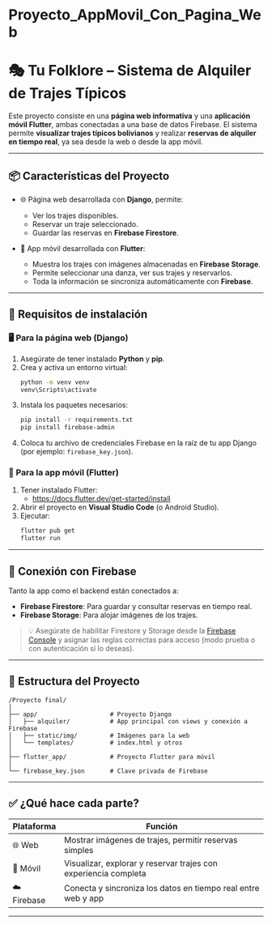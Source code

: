 # Proyecto_AppMovil_Con_Pagina_Web

# 🎭 Tu Folklore – Sistema de Alquiler de Trajes Típicos

Este proyecto consiste en una **página web informativa** y una **aplicación móvil Flutter**, ambas conectadas a una base de datos Firebase. El sistema permite **visualizar trajes típicos bolivianos** y realizar **reservas de alquiler en tiempo real**, ya sea desde la web o desde la app móvil.

---

## 📦 Características del Proyecto

- 🌐 Página web desarrollada con **Django**, permite:
  - Ver los trajes disponibles.
  - Reservar un traje seleccionado.
  - Guardar las reservas en **Firebase Firestore**.

- 📱 App móvil desarrollada con **Flutter**:
  - Muestra los trajes con imágenes almacenadas en **Firebase Storage**.
  - Permite seleccionar una danza, ver sus trajes y reservarlos.
  - Toda la información se sincroniza automáticamente con **Firebase**.

---

## 🚀 Requisitos de instalación

### 🖥️ Para la página web (Django)

1. Asegúrate de tener instalado **Python** y **pip**.
2. Crea y activa un entorno virtual:
   ```bash
   python -m venv venv
   venv\Scripts\activate
   ```
3. Instala los paquetes necesarios:
   ```bash
   pip install -r requirements.txt
   pip install firebase-admin
   ```
4. Coloca tu archivo de credenciales Firebase en la raíz de tu app Django (por ejemplo: `firebase_key.json`).

### 📲 Para la app móvil (Flutter)

1. Tener instalado Flutter:  
   - https://docs.flutter.dev/get-started/install
2. Abrir el proyecto en **Visual Studio Code** (o Android Studio).
3. Ejecutar:
   ```bash
   flutter pub get
   flutter run
   ```

---

## 🔧 Conexión con Firebase

Tanto la app como el backend están conectados a:

- **Firebase Firestore**: Para guardar y consultar reservas en tiempo real.
- **Firebase Storage**: Para alojar imágenes de los trajes.

> 💡 Asegúrate de habilitar Firestore y Storage desde la [Firebase Console](https://console.firebase.google.com/) y asignar las reglas correctas para acceso (modo prueba o con autenticación si lo deseas).

---

## 📁 Estructura del Proyecto

```
/Proyecto final/
│
├── app/                    # Proyecto Django
│   ├── alquiler/           # App principal con views y conexión a Firebase
│   ├── static/img/         # Imágenes para la web
│   └── templates/          # index.html y otros
│
├── flutter_app/            # Proyecto Flutter para móvil
│
└── firebase_key.json       # Clave privada de Firebase
```

---
## ✅ ¿Qué hace cada parte?

| Plataforma | Función |
|-----------|---------|
| 🌐 Web     | Mostrar imágenes de trajes, permitir reservas simples |
| 📱 Móvil   | Visualizar, explorar y reservar trajes con experiencia completa |
| ☁️ Firebase | Conecta y sincroniza los datos en tiempo real entre web y app |
---
